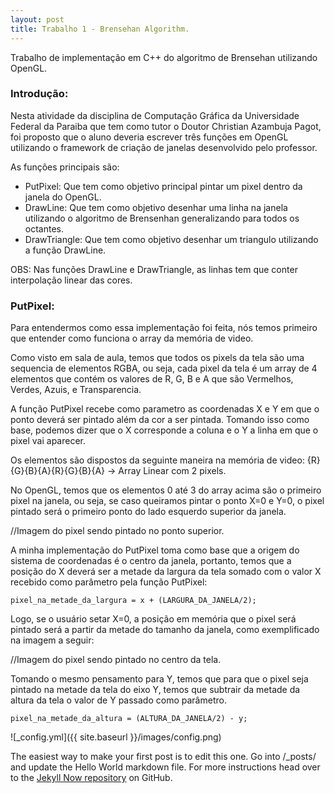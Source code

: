 ```yaml
---
layout: post
title: Trabalho 1 - Brensehan Algorithm.
---
```


Trabalho de implementação em C++ do algoritmo de Brensehan utilizando OpenGL.

### Introdução:

Nesta atividade da disciplina de Computação Gráfica da Universidade Federal da Paraiba que tem como tutor o Doutor Christian Azambuja Pagot, foi proposto que o aluno deveria escrever três funções em OpenGL utilizando o framework de criação de janelas desenvolvido pelo professor.

As funções principais são: 
* PutPixel: Que tem como objetivo principal pintar um pixel dentro da janela do OpenGL.
* DrawLine: Que tem como objetivo desenhar uma linha na janela utilizando o algoritmo de Brensenhan generalizando para todos os octantes.
* DrawTriangle: Que tem como objetivo desenhar um triangulo utilizando a função DrawLine.

OBS: Nas funções DrawLine e DrawTriangle, as linhas tem que conter interpolação linear das cores.

### PutPixel:

Para entendermos como essa implementação foi feita, nós temos primeiro que entender como funciona o array da memória de video.

Como visto em sala de aula, temos que todos os pixels da tela são uma sequencia de elementos RGBA, ou seja, cada pixel da tela é um array de 4 elementos que contém os valores de R, G, B e A que são Vermelhos, Verdes, Azuis, e Transparencia.

A função PutPixel recebe como parametro as coordenadas X e Y em que o ponto deverá ser pintado além da cor a ser pintada. Tomando isso como base, podemos dizer que o X corresponde a coluna e o Y a linha em que o pixel vai aparecer.

Os elementos são dispostos da seguinte maneira na memória de video: {R}{G}{B}{A}{R}{G}{B}{A} -> Array Linear com 2 pixels.

No OpenGL, temos que os elementos 0 até 3 do array acima são o primeiro pixel na janela, ou seja, se caso queiramos pintar o ponto X=0 e Y=0, o pixel pintado será o primeiro ponto do lado esquerdo superior da janela.

//Imagem do pixel sendo pintado no ponto superior.

A minha implementação do PutPixel toma como base que a origem do sistema de coordenadas é o centro da janela, portanto, temos que a posição do X deverá ser a metade da largura da tela somado com o valor X recebido como parâmetro pela função PutPixel:

	pixel_na_metade_da_largura = x + (LARGURA_DA_JANELA/2);

Logo, se o usuário setar X=0, a posição em memória que o pixel será pintado será a partir da metade do tamanho da janela, como exemplificado na imagem a seguir:

//Imagem do pixel sendo pintado no centro da tela.

Tomando o mesmo pensamento para Y, temos que para que o pixel seja pintado na metade da tela do eixo Y, temos que subtrair da metade da altura da tela o valor de Y passado como parâmetro.

	pixel_na_metade_da_altura = (ALTURA_DA_JANELA/2) - y;


![_config.yml]({{ site.baseurl }}/images/config.png)

The easiest way to make your first post is to edit this one. Go into /_posts/ and update the Hello World markdown file. For more instructions head over to the [Jekyll Now repository](https://github.com/barryclark/jekyll-now) on GitHub.